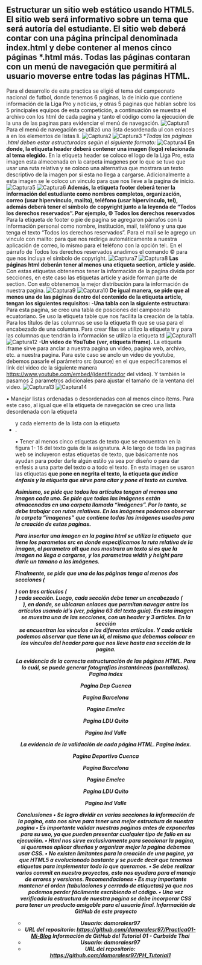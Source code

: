 ## Estructurar un sitio web estático usando HTML5. El sitio web será informativo sobre un tema que será autoría del estudiante. El sitio web deberá contar con una página principal denominada index.html y debe contener al menos cinco páginas *.html más. Todas las páginas contaran con un menú de navegación que permitirá al usuario moverse entre todas las páginas HTML.

Para el desarrollo de esta practica se eligió el tema del campeonato nacional de futbol, donde tenemos 6 paginas, la de inicio que contiene información de la Liga Pro y noticias, y otras 5 paginas que hablan sobre los 5 principales equipos de esta competición, a continuación se muestra el archivo con los html de cada pagina y tanto el código como la ejecución de la una de las paginas para evidenciar el menú de navegación.
![Captura1](capturas/captura1.jpg)
Para el menú de navegación se utilizó una lista desordenada ul  con enlaces a en los elementos de listas li. 
![Captura2](capturas/captura2.jpg)
![Captura3](capturas/captura3.jpg)
**Todas las páginas *.html deben estar estructuradas según el siguiente formato:**
![Captura4](capturas/captura4.jpg)
**En donde, la etiqueta header deberá contener una imagen (logo) relacionada al tema elegido.**
En la etiqueta header se coloco el logo de la Liga Pro, esta imagen esta almecenada en la carpeta imagenes por lo que se tuvo que usar una ruta relativa y se coloco una alternativa que mostrara un texto descriptivo de la imagen por si esta no llega a cargarse. 
Adicionalmente a esta imagen se le coloco un vinculo para que nos lleve a la pagina de inicio.
![Captura5](capturas/captura5.jpg)
![Captura6](capturas/captura6.jpg)
**Además, la etiqueta footer deberá tener la información del estudiante como nombres completos, organización, correo (usar hipervínculo, mailto), teléfono (usar hipervínculo, tel), además deberá tener el símbolo de copyright junto a la leyenda de “Todos los derechos reservados”. Por ejemplo, © Todos los derechos reservados**
Para la etiqueta de footer o pie de pagina se agregaron párrafos con la información personal como nombre, institución, mail, teléfono y una que tenga el texto “Todos los derechos reservados”.
Para el mail se le agrego un vinculo con mailto: para que nos rediriga automáticamente a nuestra aplicación de correo, lo mismo para el teléfono con la opción tel:.
En el párrafo de Todos los derechos reservados anadimos el comando &#169; para que nos incluya el símbolo de copyright.
![Captura7](capturas/captura7.jpg)
![Captura8](capturas/captura8.jpg)
**Las páginas html deberán tener al menos una etiqueta section, article y aside.**
Con estas etiquetas obtenemos tener la información de la pagina divida por secciones, en este caso las etiquetas article y aside forman parte de section. Con esto obtenemos la mejor distribución para la información de nuestra pagina.
 ![Captura9](capturas/captura9.jpg)
 ![Captura10](capturas/captura10.jpg)
 **De igual manera, se pide que al menos una de las páginas dentro del contenido de la etiqueta article, tengan los siguientes requisitos:**
**-Una tabla con la siguiente estructura:** 
Para esta pagina, se creo una tabla de posciones del campeonato ecuatoriano.
Se uso la etiqueta table que nos facilita la creación de la tabla.
Para los títulos de las columnas se uso la etiqueta th que se usa para el encabezado de una columna.
Para crear filas se utilizo la etiqueta tr y para las columnas que tendrán la información se utilizo la etiqueta td
![Captura11](capturas/captura11.jpg)
![Captura12](capturas/captura12.jpg)
**-Un video de YouTube (ver, etiqueta iframe).**
La etiqueta iframe sirve para anclar a nuestra pagina un video, pagina web, archivo, etc. a nuestra pagina.
Para este caso se anclo un video de youtube, debemos pasarle el parámetro src (source) en el que especificaremos el link del video de la siguiente manera https://www.youtube.com/embed/(identificador del video). Y también le pasamos 2 parametros adicionales para ajustar el tamaño de la ventana del video.
![Captura13](capturas/captura13.jpg)
![Captura14](capturas/captura14.jpg)
  
•	Manejar listas ordenadas o desordenadas con al menos cinco ítems. 
Para este caso, al igual que el la etiqueta de navegación se creo una lista desordenada con la etiqueta <ul> y cada elemento de la lista con la etiqueta <li>.
 
 
•	Tener al menos cinco etiquetas de texto que se encuentran en la figura 1- 16 del texto guía de la asignatura.
A lo largo de toda las paginas web se incluyeron estas etiquetas de texto, que básicamente nos ayudan para poder darle algún estilo ya sea por diseño o para dar enfesis a una parte del texto o a todo el texto.
En esta imagen se usaron las etiquetas <strong> que pone en negrita el texto, la etiqueta <em> que indica énfasis y la etiqueta <cite> que sirve para citar y pone el texto en cursiva.
 
 

Asimismo, se pide que todos los artículos tengan al menos una imagen cada uno. Se pide que todas las imágenes están almacenadas en una carpeta llamada “imágenes”. Por lo tanto, se debe trabajar con rutas relativas.
En las imágenes podemos observar la carpeta “imagenes” que contiene todas las imágenes usadas para la creación de estas paginas.
 

Para insertar una imagen en la pagina html se utiliza la etiqueta <img> que tiene los parametos src en donde especificamos la ruta relativa de la imagen, el parametro alt que nos mostrara un texto si es que la imagen no llega a cargarse, y los parametros width y height para darle un tamano a las imágenes.

 
 

Finalmente, se pide que una de las páginas tenga al menos dos secciones (<section>) con tres artículos (<article>) cada sección. Luego, cada sección debe tener un encabezado (<header>), en donde, se ubicaran enlaces que permitan navegar entre los artículos usando id’s (ver, página 63 del texto guía).
En esta imagen se muestra una de las secciones, con un header y 3 articles.
En la sección <header> se encuentran los vínculos a los diferentes artículos.
Y cada article podemos observar que tiene un id, el mismo que debemos colocar en los vínculos del header para que nos lleve hasta esa sección de la pagina.
 
 


La evidencia de la correcta estructuración de las páginas HTML. Para lo cuál, se puede generar fotografías instantáneas (pantallazos).
Pagina index
 

Pagina Dep Cuenca
 

Pagina Barcelona
 

Pagina Emelec
 

Pagina LDU Quito
 

Pagina Ind Valle
 

La evidencia de la validación de cada página HTML.
Pagina index.
 

Pagina Deportivo Cuenca
 

Pagina Barcelona
 

Pagina Emelec
 

Pagina LDU Quito
 

Pagina Ind Valle
 

Conclusiones
•	Se logro dividir en varias secciones la información de la pagina, esto nos sirve para tener una mejor estructura de nuestra pagina
•	Es importante validar nuestras paginas antes de exponerlas para su uso, ya que pueden presentar cualquier tipo de fallo en su ejecución.
•	Html nos sirve exclusivamente para seccionar la pagina, si queremos aplicar diseños y organizar mejor la pagina debemos usar CSS.
•	No existen limitantes para la creación de una pagina, ya que HTML5 a evolucionado bastante y se puede decir que tenemos etiquetas para implementar todo lo que queramos.
•	Se debe realizar varios commit en nuestro proyectos, esto nos ayudara para el manejo de errores y versiones.
Recomendaciones
•	Es muy importante mantener el orden (tabulaciones y cerrado de etiquetas) ya que nos podemos perder fácilmente escribiendo el código.
•	Una vez verificada la estructura de nuestra pagina se debe incorporar CSS para tener un producto amigable para el usuario final.
Información de GitHub de este proyecto
-	Usuario: damoralesr97
-	URL del repositorio: https://github.com/damoralesr97/Practica01-Mi-Blog
Información de GitHub del Tutorial 01 - Curbside Thai
-	Usuario: damoralesr97
-	URL del repositorio: https://github.com/damoralesr97/PH_Tutorial1
